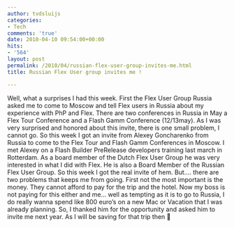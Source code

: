 ```yaml
---
author: tvdsluijs
categories:
- Tech
comments: 'true'
date: 2010-04-10 09:54:00+00:00
hits:
- '564'
layout: post
permalink: /2010/04/russian-flex-user-group-invites-me.html
title: Russian Flex User group invites me !

---
```

Well, what a surprises I had this week. First the Flex User Group Russia asked me to come to Moscow and tell Flex users in Russia about my experience with PhP and Flex. There are two conferences in Russia in May a Flex Tour Conference and a Flash Gamm Conference (12/13may). As I was very surprised and honored about this invite, there is one small problem, I cannot go. <a name="more"></a> So this week I got an invite from Alexey Goncharenko from Russia to come to the Flex Tour and Flash Gamm Conferences in Moscow. I met Alexey on a Flash Builder PreRelease developers training last march in Rotterdam. As a board member of the Dutch Flex User Group he was very interested in what I did with Flex. He is also a Board Member of the Russian Flex User Group. So this week I got the real invite of hem. But…. there are two problems that keeps me from going. First not the most important is the money. They cannot afford to pay for the trip and the hotel. Now my boss is not paying for this either and me… well as tempting as it is to go to Russia, I do really wanna spend like 800 euro’s on a new Mac or Vacation that I was already planning. So, I thanked him for the opportunity and asked him to invite me next year. As I will be saving for that trip then 🙂